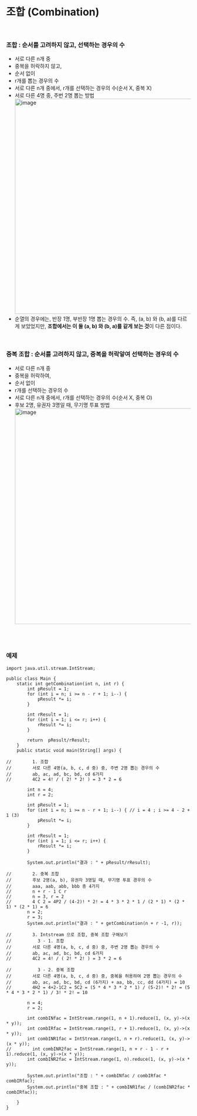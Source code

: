 # 조합 (Combination)
<br>

### 조합 : 순서를 고려하지 않고, 선택하는 경우의 수
- 서로 다른 n개 중
- 중복을 허락하지 않고,
- 순서 없이
- r개를 뽑는 경우의 수
- 서로 다른 n개 중에서, r개를 선택하는 경우의 수(순서 X, 중복 X)
- 서로 다른 4명 중, 주번 2명 뽑는 방법
  <img width="587" alt="image" src="https://user-images.githubusercontent.com/62336151/187560657-b4309bfe-54d6-42d8-bb49-13e6d9ca0c80.png">
- 순열의 경우에는, 반장 1명, 부반장 1명 뽑는 경우의 수. 즉, (a, b) 와 (b, a)를 다르게 보았었지만, **조합에서는 이 둘 (a, b) 와 (b, a)를 같게 보는 것**이 다른 점이다.
<br>

### 중복 조합 : 순서를 고려하지 않고, 중복을 허락앟여 선택하는 경우의 수
- 서로 다른 n개 중
- 중복을 허락하여,
- 순서 없이
- r개를 선택하는 경우의 수
- 서로 다른 n개 중에서, r개를 선택하는 경우의 수(순서 X, 중복 O)
- 후보 2명, 유권자 3명일 때, 무기명 투표 방법
  <img width="589" alt="image" src="https://user-images.githubusercontent.com/62336151/187586319-b60d1a34-938b-4615-a1a3-7da333011dc8.png">
<br>
<br>

### 예제
```
import java.util.stream.IntStream;

public class Main {
    static int getCombination(int n, int r) {
        int pResult = 1;
        for (int i = n; i >= n - r + 1; i--) {
            pResult *= i;
        }

        int rResult = 1;
        for (int i = 1; i <= r; i++) {
            rResult *= i;
        }

        return  pResult/rResult;
    }
    public static void main(String[] args) {

//        1. 조합
//        서로 다른 4명(a, b, c, d 중) 중, 주변 2명 뽑는 경우의 수
//        ab, ac, ad, bc, bd, cd 6가지
//        4C2 = 4! / ( 2! * 2! ) = 3 * 2 = 6

        int n = 4;
        int r = 2;

        int pResult = 1;
        for (int i = n; i >= n - r + 1; i--) { // i = 4 ; i >= 4 - 2 + 1 (3)
            pResult *= i;
        }

        int rResult = 1;
        for (int i = 1; i <= r; i++) {
            rResult *= i;
        }

        System.out.println("결과 : " + pResult/rResult);

//        2. 중복 조합
//        후보 2명(a, b), 유권자 3명일 때, 무기명 투표 경우의 수
//        aaa, aab, abb, bbb 총 4가지
//        n + r - 1 C r
//        n = 3, r = 2
//        4 C 2 = 4P2 / (4-2)! * 2! = 4 * 3 * 2 * 1 / (2 * 1) * (2 * 1) * (2 * 1) = 6
        n = 2;
        r = 3;
        System.out.println("결과 : " + getCombination(n + r -1, r));

//        3. Intstream 으로 조합, 중복 조합 구해보기
//          3 - 1. 조합
//        서로 다른 4명(a, b, c, d 중) 중, 주변 2명 뽑는 경우의 수
//        ab, ac, ad, bc, bd, cd 6가지
//        4C2 = 4! / ( 2! * 2! ) = 3 * 2 = 6

//          3 - 2. 중복 조합
//        서로 다른 4명(a, b, c, d 중) 중, 중복을 허용하여 2명 뽑는 경우의 수
//        ab, ac, ad, bc, bd, cd (6가지) + aa, bb, cc, dd (4가지) = 10
//        4H2 = 4+2-1C2 = 5C2 = (5 * 4 * 3 * 2 * 1) / (5-2)! * 2! = (5 * 4 * 3 * 2 * 1) / 3! * 2! = 10

        n = 4;
        r = 2;

        int combINfac = IntStream.range(1, n + 1).reduce(1, (x, y)->(x * y));
        int combIRfac = IntStream.range(1, r + 1).reduce(1, (x, y)->(x * y));
        int combINR1fac = IntStream.range(1, n + r).reduce(1, (x, y)->(x * y));
//        int combINR2fac = IntStream.range(1, n + r - 1 - r + 1).reduce(1, (x, y)->(x * y));
        int combINR2fac = IntStream.range(1, n).reduce(1, (x, y)->(x * y));

        System.out.println("조합 : " + combINfac / combIRfac * combIRfac);
        System.out.println("중복 조합 : " + combINR1fac / (combINR2fac * combIRfac));

    }
}
```